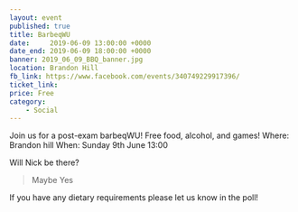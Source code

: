 ```yaml
---
layout: event
published: true
title: BarbeqWU
date:     2019-06-09 13:00:00 +0000
date_end: 2019-06-09 18:00:00 +0000
banner: 2019_06_09_BBQ_banner.jpg
location: Brandon Hill
fb_link: https://www.facebook.com/events/340749229917396/
ticket_link:
price: Free
category:
    - Social
---
```

Join us for a post-exam barbeqWU!
Free food, alcohol, and games!
Where: Brandon hill
When: Sunday 9th June 13:00

Will Nick be there?
> Maybe Yes

If you have any dietary requirements please let us know in the poll!
